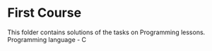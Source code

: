 # First Course
This folder contains solutions of the tasks on Programming lessons. Programming language - C
